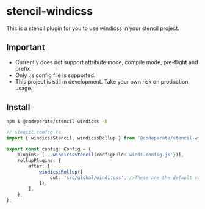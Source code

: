 # stencil-windicss

This is a stencil plugin for you to use windicss in your stencil project.

## Important

- Currently does not support attribute mode, compile mode, pre-flight and prefix.
- Only .js config file is supported.
- This project is still in development. Take your own risk on production usage.

## Install

```bash
npm i @codeperate/stencil-windicss -D
```

```ts
// stencil.config.ts
import { windicssStencil, windicssRollup } from '@codeperate/stencil-windicss';

export const config: Config = {
	plugins: [...windicssStencil(configFile:'windi.config.js'})],
	rollupPlugins: {
		after: [
			windicssRollup({
				out: 'src/global/windi.css', //These are the default values.
			}),
		],
	},
};
```
